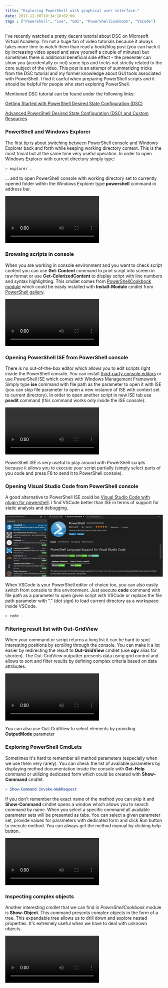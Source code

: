 ```yaml
---
title: "Exploring PowerShell with graphical user interface."
date: 2017-12-30T10:34:18+02:00
tags : ["PowerShell", "ise", "GUI", "PowerShellCookbook", "VSCode"]
---
```


I've recently watched a pretty decent tutorial about DSC on Microsoft Virtual Academy. I'm not a huge fan of video tutorials because it always takes more time to watch them than read a book/blog post (you can hack it by increasing video speed and save yourself a couple of minutes) but sometimes there is additional beneficial side effect - the presenter can show you (accidentally or not) some tips and tricks not strictly related to the core subject of the video. This post is an attempt of summarizing tricks from the DSC tutorial and my former knowledge about GUI tools associated with PowerShell. I find it useful when preparing PowerShell scripts and it should be helpful for people who start exploring PowerShell.

Mentioned DSC tutorial can be found under the following links:

[Getting Started with PowerShell Desired State Configuration (DSC)](https://mva.microsoft.com/en-us/training-courses/getting-started-with-powershell-desired-state-configuration-dsc--8672?l=ZwHuclG1_2504984382)

[Advanced PowerShell Desired State Configuration (DSC) and Custom Resources](https://mva.microsoft.com/en-US/training-courses/advanced-powershell-desired-state-configuration-dsc-and-custom-resources-8702?l=3DnsS2H1_1504984382)

### PowerShell and Windows Explorer
The first tip is about switching between PowerShell console and Windows Explorer back and forth while keeping working directory context. This is the most trivial but at the same time very useful operation.
In order to open Windows Explorer with current directory simply type:
```powershell
> explorer .
```
... and to open PowerShell console with working directory set to currently opened folder within the Windows Explorer type **powershell** command in address bar.

<video controls>
  <source src="explorer.mp4" type="video/mp4">  
  Your browser does not support the video tag.
</video>

### Browsing scripts in console
When you are working in console environment and you want to check script content you can use **Get-Content** command to print script into screen in raw format or use **Get-ColorizedContent** to display script with line numbers and syntax highlighting. This cmdlet comes from [PowerShellCookbook module](https://www.powershellgallery.com/packages/PowerShellCookbook/1.3.6) which could be easily installed with **Install-Module** cmdlet from [PowerShell gallery](https://www.powershellgallery.com).

<video controls>
  <source src="showcontent.mp4" type="video/mp4">  
  Your browser does not support the video tag.
</video>


### Opening PowerShell ISE from PowerShell console
There is no out-of-the-box editor which allows you to edit scripts right inside the PowerShell console. You can install [third-party console editors](https://stackoverflow.com/questions/11045077/edit-a-text-file-on-the-console-in-64-bit-windows) or use PowerShell ISE which comes with Windows Management Framework. Simply type **ise** command with file path as the parameter to open it with ISE (you can skip file parameter to open a new instance of ISE with context set to current directory). In order to open another script in new ISE tab use **psedit** command (this command works only inside the ISE console).

<video controls>
  <source src="ise.mp4" type="video/mp4">  
  Your browser does not support the video tag.
</video>

PowerShell ISE is very useful to play around with PowerShell scripts because it allows you to execute your script partially (simply select parts of you code and press F8 to send it to PowerShell console).

### Opening Visual Studio Code from PowerShell console
A good alternative to PowerShell ISE could be [Visual Studio Code with plugin for powershell](https://marketplace.visualstudio.com/items?itemName=ms-vscode.PowerShell). I find VSCode better than ISE in terms of support for static analysis and debugging. 

![Visual Studio Code plugin for PowerShell](vscode_pluggin.jpg)

When VSCode is your PowerShell editor of choice too, you can also easily switch from console to this environment. Just execute **code** command with file path as a parameter to open given script with VSCode or replace the file path parameter with "." (dot sign) to load current directory as a workspace inside VSCode.

```powershell
> code .
```

### Filtering result list with Out-GridView
When your command or script returns a long list it can be hard to spot interesting positions by scrolling through the console. You can make it a lot easier by redirecting the result to **Out-GridView** cmdlet (use **ogv** alias for shorten). The Out-GridView outputter presents data using grid control and allows to sort and filter results by defining complex criteria based on data attributes.

<video controls>
  <source src="outgridview.mp4" type="video/mp4">  
  Your browser does not support the video tag.
</video>

You can also use Out-GridView to select elements by providing  **OutputMode** parameter

### Exploring PowerShell CmdLets
Sometimes it's hard to remember all method parameters (especially when we use them very rarely). You can check the list of available parameters by displaying method documentation inside the console with **Get-Help** command or utilizing dedicated form which could be created with **Show-Command** cmdlet.

```powershell
> Show-Command Invoke-WebRequest 
```
If you don't remember the exact name of the method you can skip it and **Show-Command** cmdlet opens a window which allows you to search command by name. When you select a specific command all available parameter sets will be presented as tabs. You can select a given parameter set, provide values for parameters with dedicated form and click *Run* button to execute method. You can always get the method manual by clicking *help* button.

<video controls>
  <source src="showcommand.mp4" type="video/mp4">  
  Your browser does not support the video tag.
</video>

### Inspecting complex objects

Another interesting cmdlet that we can find in *PowerShellCookbook* module is **Show-Object**. This command presents complex objects in the form of a tree. This expandable tree allows us to drill down and explore nested properties. It's extremely useful when we have to deal with unknown objects.

<video controls>
  <source src="showobject.mp4" type="video/mp4">  
  Your browser does not support the video tag.
</video>